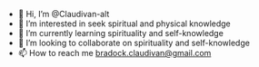 - 👋 Hi, I’m @Claudivan-alt
- 👀 I’m interested in seek spiritual and physical knowledge
- 🌱 I’m currently learning spirituality and self-knowledge
- 💞️ I’m looking to collaborate on spirituality and self-knowledge
- 📫 How to reach me bradock.claudivan@gmail.com


<!---
Claudivan-alt/Claudivan-alt is a ✨ special ✨ repository because its `README.md` (this file) appears on your GitHub profile.
You can click the Preview link to take a look at your changes.
--->
